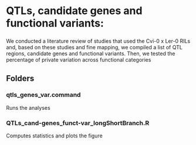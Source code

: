 ###
#	QTLs, candidate genes and functional variants: 
###

We conducted a literature review of studies that used the Cvi-0 x Ler-0 RILs and, based on these studies and fine mapping, we compiled a list of QTL regions, candidate genes and functional variants. 
Then, we tested the percentage of private variation across functional categories

###

## Folders

### qtls_genes_var.command

Runs the analyses

### QTLs_cand-genes_funct-var_longShortBranch.R	

Computes statistics and plots the figure

